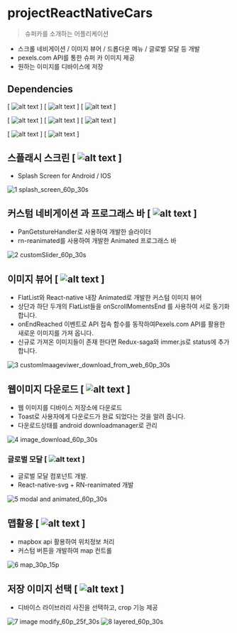 # projectReactNativeCars
> 슈퍼카를 소개하는 어플리케이션
- 스크롤 네비게이션 / 이미지 뷰어 / 드롭다운 메뉴 / 글로벌 모달 등 개발
- pexels.com API를 통한 슈퍼 카 이미지 제공
- 원하는 이미지를 디바이스에 저장

## Dependencies
[ ![alt text](https://img.shields.io/badge/React-v16.13.1-white?style=flat&labelColor=blue&logoColor=black&logo=react) ]
[ ![alt text](https://img.shields.io/badge/React--Native-v0.63.4-white?style=fla&labelColor=blue&logoColor=blackt&logo=react) ]
[ ![alt text](https://img.shields.io/badge/Typescript-v4.1.3-white?style=flat&labelColor=blue&logoColor=black&logo=typescript) ]

[ ![alt text](https://img.shields.io/badge/Redux-v7.2.2-white?style=flat&labelColor=blue&logoColor=black&logo=redux) ]
[ ![alt text](https://img.shields.io/badge/Redux--saga-v1.1.3-white?style=flat&labelColor=blue&logoColor=black&logo=redux-saga) ]
[ ![alt text](https://img.shields.io/badge/React--Navigation-v5-white?style=flat&labelColor=blue&logoColor=black&logo=react) ]

[ ![alt text](https://img.shields.io/badge/React--native--reanimated-v2.0.0--rc.0-white?style=flat&labelColor=blue&logoColor=black&logo=react) ]
[ ![alt text](https://img.shields.io/badge/React--native--redash-v16.0.8-white?style=flat&labelColor=blue&logoColor=black&logo=react) ]


## 스플래시 스크린 [ ![alt text](https://img.shields.io/badge/React--native--splash--screen-v3.2.0-white?style=flat&labelColor=blue&logoColor=black&logo=react) ]
- Splash Screen for Android / IOS

![1 splash_screen_60p_30s](https://user-images.githubusercontent.com/25360777/108144861-d3642000-710d-11eb-95b7-e2f1066196fd.gif)


## 커스텀 네비게이션 과 프로그래스 바 [ ![alt text](https://img.shields.io/badge/React--native--reanimated-v2.0.0--rc.0-white?style=flat&labelColor=blue&logoColor=black&logo=react) ]
- PanGetstureHandler로 사용하여 개발한 슬라이더
- rn-reanimated를 사용하여 개발한 Animated 프로그래스 바

![2 customSlider_60p_30s](https://user-images.githubusercontent.com/25360777/108144893-e1b23c00-710d-11eb-8430-e286ed92766a.gif)


## 이미지 뷰어 [ ![alt text](https://img.shields.io/badge/React--native--fast--image-v8.2.4-white?style=flat&labelColor=blue&logoColor=black&logo=react) ]
- FlatList와 React-native 내장 Animated로 개발한 커스텀 이미지 뷰어
- 상단과 하단 두개의 FlatList들을 onScrollMomentsEnd 를 사용하여 서로 동기화 합니다.
- onEndReached 이벤트로 API 접속 함수를 동작하여Pexels.com API를 활용한 새로운 이미지를 가져 옵니다.
- 신규로 가져온 이미지들이 존재 한다면 Redux-saga와 immer.js로 status에 추가 합니다.

![3 customImaageviwer_download_from_web_60p_30s](https://user-images.githubusercontent.com/25360777/108144918-ec6cd100-710d-11eb-934f-ce850e3593af.gif)

## 웹이미지 다운로드 [ ![alt text](https://img.shields.io/badge/Rn--fetch--blob-v0.12.0-white?style=flat&labelColor=blue&logoColor=black&logo=react) ]
- 웹 이미지를 디바이스 저장소에 다운로드
- Toast로 사용자에게 다운로드가 완료 되었다는 것을 알려 줍니다.
- 다운로드상태를 android downloadmanager로 관리

![4 image_download_60p_30s](https://user-images.githubusercontent.com/25360777/108144940-f5f63900-710d-11eb-8443-db68a10023a5.gif)


### 글로벌 모달 [ ![alt text](https://img.shields.io/badge/React--native--svg-v12.1.0-white?style=flat&labelColor=blue&logoColor=black&logo=react) ]
- 글로벌 모달 컴포넌트 개발.
- React-native-svg + RN-reanimated 개발

![5 modal and animated_60p_30s](https://user-images.githubusercontent.com/25360777/108144962-ff7fa100-710d-11eb-898b-bdb9848d7544.gif)

## 맵활용 [ ![alt text](https://img.shields.io/badge/React--native--mapbox--gl-v8.1.0-white?style=flat&labelColor=blue&logoCoor=black&logo=google-maps) ]
- mapbox api 활용하여 위치정보 처리
- 커스텀 버튼을 개발하여 map 컨트롤

![6 map_30p_15p](https://user-images.githubusercontent.com/25360777/108144976-07d7dc00-710e-11eb-8bed-eda478c2f53a.gif)

## 저장 이미지 선택 [ ![alt text](https://img.shields.io/badge/React--native--image--crop--picker-v0.35.3-white?style=flat&labelColor=blue&logoCoor=black&logo=react) ]
- 디바이스 라이브러리 사진을 선택하고, crop 기능 제공

![7 image modify_60p_25f_30s](https://user-images.githubusercontent.com/25360777/108144990-0efeea00-710e-11eb-8020-f2d9dbd74ecc.gif)
![8 layered_60p_30s](https://user-images.githubusercontent.com/25360777/108145022-19b97f00-710e-11eb-9f25-1527e4441dd0.gif)

